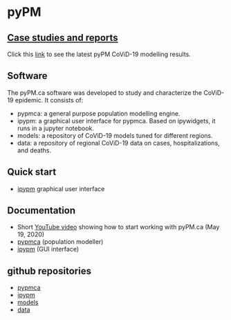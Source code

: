 # pyPM

## [Case studies and reports](docs/studies/index.md)

Click this [link](docs/studies/index.md) to see the latest pyPM CoViD-19 modelling results.

## Software

The pyPM.ca software was developed to study and characterize
the CoViD-19 epidemic. It consists of:

* pypmca: a general purpose population modelling engine.
* ipypm: a graphical user interface for pypmca. Based on ipywidgets, it runs in a jupyter notebook.
* models: a repository of CoViD-19 models tuned for different regions.
* data: a repository of regional CoViD-19 data on cases, hospitalizations, and deaths.

## Quick start

* [ipypm](https://github.com/pypm/quickstart) graphical user interface

## Documentation

* Short [YouTube video](https://youtu.be/fcutz70Uvm0) showing how to start working with pyPM.ca (May 19, 2020)
* [pypmca](docs/pypmca/index.md) (population modeller)
* [ipypm](docs/ipypm/index.md) (GUI interface)

## github repositories

* [pypmca](https://github.com/pypm/pypmca)
* [ipypm](https://github.com/pypm/ipypm)
* [models](https://github.com/pypm/models)
* [data](https://github.com/pypm/data)